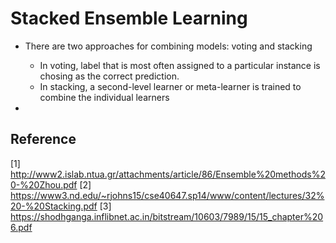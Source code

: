 # Stacked Ensemble Learning

- There are two approaches for combining models: voting and stacking
  * In voting, label that is most often assigned to a particular instance is chosing as the correct prediction.
  * In stacking, a second-level learner or meta-learner is trained to combine the individual learners

- 





## Reference
[1] http://www2.islab.ntua.gr/attachments/article/86/Ensemble%20methods%20-%20Zhou.pdf
[2] https://www3.nd.edu/~rjohns15/cse40647.sp14/www/content/lectures/32%20-%20Stacking.pdf
[3] https://shodhganga.inflibnet.ac.in/bitstream/10603/7989/15/15_chapter%206.pdf
